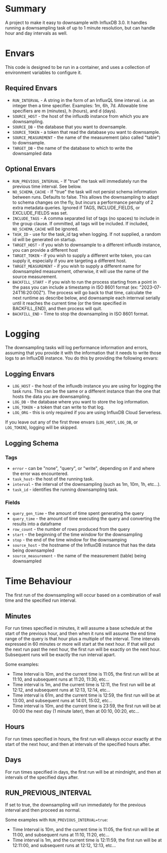 # Summary

A project to make it easy to downsample with InfluxDB 3.0. It handles running a downsampling task of up to 1 minute resolution, but can handle hour and day intervals as well.

# Envars

This code is designed to be run in a container, and uses a collection of environment variables to configure it.

## Required Envars

* `RUN_INTERVAL` - A string in the form of an InfluxQL time interval. i.e. an integer then a time specifier. Examples: 1m, 6h, 7d. Allowable time specifiers are m (minutes), h (hours), and d (days).
* `SOURCE_HOST` - the host of the influxdb instance from which you are downsampling.
* `SOURCE_DB` - the database that you want to downsample.
* `SOURCE_TOKEN` - a token that read the database you want to downsample.
* `SOURCE_MEASUREMENT` - the name of the measurement (also called "table") to downsample.
* `TARGET_DB` - the name of the database to which to write the downsampled data

## Optional Envars
* `RUN_PREVIOUS_INTERVAL` - If "true" the task will immediately run the previous time interval. See below.
* `NO_SCHEMA_CACHE` - If "true" the task will not persist schema information between runs. Defaults to false. This allows the downsampling to adapt to schema changes on the fly, but incurs a performance penalty of 2 extra metadata queries. Ignored if TAGS, INCLUDE_FIELDS, or EXCLUDE_FIELDS was set.
* `INCLUDE_TAGS` - A comma separated list of tags (no spaces) to include in the group clause. If ommitted, all tags will be included. If included, `NO_SCHEMA_CACHE` will be ignored. 
* `TASK_ID` - use for the task_id tag when logging. If not supplied, a random id will be generated on startup.
* `TARGET_HOST` - if you wish to downsample to a different influxdb instance, you can provide a different host
* `TARGET_TOKEN` - if you wish to supply a different write token, you can supply it, especially if you are targeting a different host.
* `TARGET_MEASUREMENT` - if you wish to supply a different name for downsampled measurement, otherwise, it will use the name of the source measurement.
* `BACKFILL_START` - if you wish to run the process starting from a point in the pass you can include a timestamp in ISO 8601 format (ex: "2023-07-24T16:20:00Z"). The process will go back to that time, calculate the next runtime as describe below, and downsample each internval serially until it reaches the current time (or the time specified in BACKFILL_END), and then process will quit. 
* `BACKFILL_END` - Time to stop the downsampling in ISO 8601 format.


# Logging

The downsampling tasks will log performance information and errors, assuming that you provide it with the information that it needs to write those logs to an InfluxDB instance. You do this by providing the following envars:

## Logging Envars

* `LOG_HOST` - the host of the influxdb instance you are using for logging the task runs. This can be the same or a different instance than the one that hosts the data you are downsampling.
* `LOG_DB` - the database where you want to store the log information.
* `LOG_TOKEN` - a token that can write to that log.
* `LOG_ORG` - this is only required if you are using InfluxDB Cloud Serverless.

If you leave out any of the first three envars (`LOG_HOST`, `LOG_DB`, or `LOG_TOKEN`), logging will be skipped.

## Logging Schema

### Tags

* `error` - can be "none", "query", or "write", depending on if and where the error was encountered.
* `task_host`- the host of the running task.
* `interval` - the interval of the downsampling (such as 1m, 10m, 1h, etc...).
* `task_id` - identifies the running downsampling task.
  
### Fields

* `query_gen_time` - the amount of time spent generating the query
* `query_time` - the amount of time executing the query and converting the results into a dataframe
* `row_count` - the number of rows produced from the query
* `start` - the beginning of the time window for the downsampling
* `stop` - the end of the time window for the downsamping
* `source_host` - the hostname of the InfluxDB instance that has the data being downsampled
* `source_measurement` - the name of the measurement (table) being downsampled

# Time Behaviour

The first run of the downsampling will occur based on a combination of wall time and the specified run interval.

## Minutes

For run times specified in minutes, it will assume a base schedule at the start of the previous hour, and then when it runs will assume the end time range of the query is that hour plus a multiple of the interval. Time intervals expressed in 60 minutes or more will start at the next hour. If that will put the next run past the next hour, the first run will be exactly on the next hour. Subsequent runs will be exactly the run interval apart.

Some examples:

* Time Interval is 10m, and the current time is 11:05, the first run will be at 11:10, and subsequent runs at 11:20, 11:30, etc...
* Time interval is 1m, and the current time is 12:11, the first run will be at 12:12, and subsequent runs at 12:13, 12:14, etc...
* Time interval is 61m, and the current time is 12:59, the first run will be at 13:00, and subsequent runs at 14:01, 15:02, etc...
* Time interval is 10m, and the current time is 23:59, the first run will be at 00:00 the next day (1 minute later), then at 00:10, 00:20, etc...

## Hours

For run times specified in hours, the first run will always occur exactly at the start of the next hour, and then at intervals of the specified hours after.

## Days

For run times specified in days, the first run will be at mindnight, and then at intervals of the specified days after.

## RUN_PREVIOUS_INTERVAL

If set to true, the downsampling will run immediately for the previous interval and then proceed as normal.

Some examples with ```RUN_PREVIOUS_INTERVAL=true```:

* Time Interval is 10m, and the current time is 11:05, the first run will be at 11:00, and subsequent runs at 11:10, 11:20, etc...
* Time interval is 1m, and the current time is 12:11:59, the first run will be at 12:11:00, and subsequent runs at 12:12, 12:13, etc...
